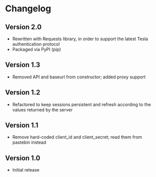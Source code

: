 # Changelog

## Version 2.0
- Rewritten with Requests library, in order to support the latest Tesla authentication protocol
- Packaged via PyPI (pip)

## Version 1.3
- Removed API and baseurl from constructor; added proxy support

## Version 1.2
- Refactored to keep sessions persistent and refresh according to the values returned
by the server

## Version 1.1
- Remove hard-coded client\_id and client\_secret; read them from pastebin instead

## Version 1.0
- Initial release
